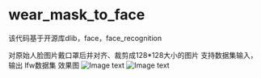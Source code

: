 # wear_mask_to_face
该代码基于开源库dlib，face，face_recognition

对原始人脸图片戴口罩后并对齐、裁剪成128*128大小的图片
支持数据集输入，输出
lfw数据集 效果图
![Image text](https://github.com/Amoswish/wear_mask_to_face/tree/master/img/1.jpg)
![Image text](https://github.com/Amoswish/wear_mask_to_face/tree/master/img/2.jpg)
